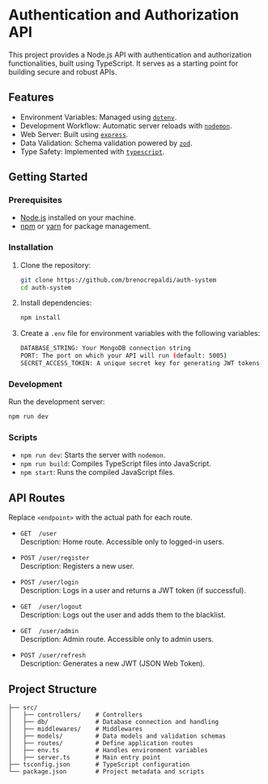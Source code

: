 
# Authentication and Authorization API

This project provides a Node.js API with authentication and authorization functionalities, built using TypeScript. It serves as a starting point for building secure and robust APIs.

## Features

- Environment Variables: Managed using [`dotenv`](https://www.npmjs.com/package/dotenv).
- Development Workflow: Automatic server reloads with [`nodemon`](https://www.npmjs.com/package/nodemon).
- Web Server: Built using [`express`](https://www.npmjs.com/package/express).
- Data Validation: Schema validation powered by [`zod`](https://www.npmjs.com/package/zod).
- Type Safety: Implemented with [`typescript`](https://www.npmjs.com/package/typescript).

## Getting Started

### Prerequisites

- [Node.js](https://nodejs.org/) installed on your machine.
- [npm](https://www.npmjs.com/) or [yarn](https://yarnpkg.com/) for package management.

### Installation

1. Clone the repository:
   ```bash
   git clone https://github.com/brenocrepaldi/auth-system
   cd auth-system
   ```

2. Install dependencies:
   ```bash
   npm install
   ```

3. Create a `.env` file for environment variables with the following variables:
   ```bash
   DATABASE_STRING: Your MongoDB connection string
   PORT: The port on which your API will run (default: 5005)
   SECRET_ACCESS_TOKEN: A unique secret key for generating JWT tokens (highly recommended to keep this secure)
   ```

### Development

Run the development server:
```bash
npm run dev
```

### Scripts

- `npm run dev`: Starts the server with `nodemon`.
- `npm run build`: Compiles TypeScript files into JavaScript.
- `npm start`: Runs the compiled JavaScript files.

## API Routes

Replace `<endpoint>` with the actual path for each route.

- `GET  /user`  
  Description: Home route. Accessible only to logged-in users.
  
- `POST /user/register`  
  Description: Registers a new user.
  
- `POST /user/login`  
  Description: Logs in a user and returns a JWT token (if successful).
  
- `GET  /user/logout`  
  Description: Logs out the user and adds them to the blacklist.
  
- `GET  /user/admin`  
  Description: Admin route. Accessible only to admin users.

- `POST /user/refresh`  
  Description: Generates a new JWT (JSON Web Token).

## Project Structure

```plaintext
├── src/
│   ├── controllers/    # Controllers
│   ├── db/             # Database connection and handling
│   ├── middlewares/    # Middlewares
│   ├── models/         # Data models and validation schemas
│   ├── routes/         # Define application routes
│   ├── env.ts          # Handles environment variables
│   ├── server.ts       # Main entry point
├── tsconfig.json       # TypeScript configuration
└── package.json        # Project metadata and scripts
```
